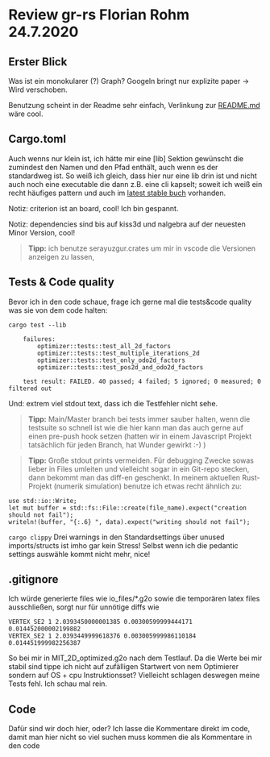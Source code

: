 # Review gr-rs Florian Rohm 24.7.2020

## Erster Blick
Was ist ein monokularer (?) Graph? Googeln bringt nur explizite paper -> Wird verschoben.

Benutzung scheint in der Readme sehr einfach, Verlinkung zur [README.md](examples/README.md) wäre cool.

## Cargo.toml
Auch wenns nur klein ist, ich hätte mir eine [lib] Sektion gewünscht die zumindest den Namen und den Pfad enthält, auch wenn es der standardweg ist. So weiß ich gleich, dass hier nur eine lib drin ist und nicht auch noch eine executable die dann z.B. eine cli kapselt; soweit ich weiß ein recht häufiges pattern und auch im [latest stable buch](https://doc.rust-lang.org/stable/book/ch12-03-improving-error-handling-and-modularity.html) vorhanden.

Notiz: criterion ist an board, cool! Ich bin gespannt.

Notiz: dependencies sind bis auf kiss3d und nalgebra auf der neuesten Minor Version, cool!

> **Tipp:** ich benutze serayuzgur.crates um mir in vscode die Versionen anzeigen zu lassen, 

## Tests & Code quality
Bevor ich in den code schaue, frage ich gerne mal die tests&code quality was sie von dem code halten:

```cargo test --lib```
        
        failures:
            optimizer::tests::test_all_2d_factors
            optimizer::tests::test_multiple_iterations_2d
            optimizer::tests::test_only_odo2d_factors
            optimizer::tests::test_pos2d_and_odo2d_factors

        test result: FAILED. 40 passed; 4 failed; 5 ignored; 0 measured; 0 filtered out

Und: extrem viel stdout text, dass ich die Testfehler nicht sehe.

> **Tipp:** Main/Master branch bei tests immer sauber halten, wenn die testsuite so schnell ist wie die hier kann man das auch gerne auf einen pre-push hook setzen (hatten wir in einem Javascript Projekt tatsächlich für jeden Branch, hat Wunder gewirkt :-) )

> **Tipp:** Große stdout prints vermeiden. Für debugging Zwecke sowas lieber in Files umleiten und vielleicht sogar in ein Git-repo stecken, dann bekommt man das diff-en geschenkt. In meinem aktuellen Rust-Projekt (numerik simulation) benutze ich etwas recht ähnlich zu:

    use std::io::Write;
    let mut buffer = std::fs::File::create(file_name).expect("creation should not fail");
    writeln!(buffer, "{:.6} ", data).expect("writing should not fail");


```cargo clippy```
Drei warnings in den Standardsettings über unused imports/structs ist imho gar kein Stress!
Selbst wenn ich die pedantic settings auswähle kommt nicht mehr, nice!

## .gitignore
Ich würde generierte files wie io_files/*.g2o sowie die temporären latex files ausschließen, sorgt nur für unnötige diffs wie

    VERTEX_SE2 1 2.0393450000001385 0.00300599999444171 0.014452000002199882
    VERTEX_SE2 1 2.0393449999618376 0.003005999986110184 0.014451999982256387
So bei mir in MIT_2D_optimized.g2o nach dem Testlauf. Da die Werte bei mir stabil sind tippe ich nicht auf zufälligen Startwert von nem Optimierer sondern auf OS + cpu Instruktionsset? Vielleicht schlagen deswegen meine Tests fehl. Ich schau mal rein.

## Code
Dafür sind wir doch hier, oder? Ich lasse die Kommentare direkt im code, damit man hier nicht so viel suchen muss kommen die als Kommentare in den code